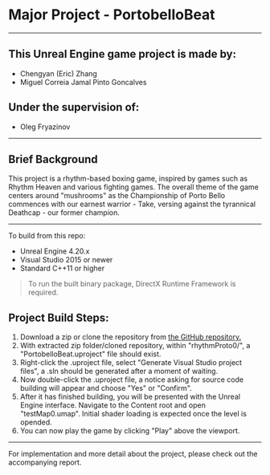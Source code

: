 # Major Project - PortobelloBeat
___

## This Unreal Engine game project is made by:
- Chengyan (Eric) Zhang
- Miguel Correia Jamal Pinto Goncalves

## Under the supervision of:
- Oleg Fryazinov
___

## Brief Background

This project is a rhythm-based boxing game, inspired by games such as Rhythm Heaven and various fighting games. The overall theme of the game centers around "mushrooms" as the Championship of Porto Bello commences with our earnest warrior - Take, versing against the tyrannical Deathcap - our former champion.

___

To build from this repo:
- Unreal Engine 4.20.x
- Visual Studio 2015 or newer
- Standard C++11 or higher

> To run the built binary package, DirectX Runtime Framework is required. 

## Project Build Steps:

1. Download a zip or clone the repository from [the GitHub repository.](https://github.com/RaykoEZ/PortobelloBeat)
2. With extracted zip folder/cloned repository, within "rhythmProto0/", a "PortobelloBeat.uproject" file should exist.
3. Right-click the .uproject file, select "Generate Visual Studio project files", a .sln should be generated after a moment of waiting.
4. Now double-click the .uproject file, a notice asking for source code building will appear and choose "Yes" or "Confirm".
5. After it has finished building, you will be presented with the Unreal Engine interface. Navigate to the Content root and open "testMap0.umap". Initial shader loading is expected once the level is opended.
6. You can now play the game by clicking "Play" above the viewport.

____

For implementation and more detail about the project, please check out the accompanying report.